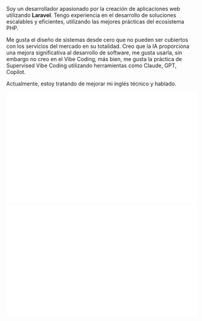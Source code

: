 Soy un desarrollador apasionado por la creación de aplicaciones web utilizando **Laravel**. Tengo experiencia en el desarrollo de soluciones escalables y eficientes, utilizando las mejores prácticas del ecosistema PHP.

Me gusta el diseño de sistemas desde cero que no pueden ser cubiertos con los servicios del mercado en su totalidad. Creo que la IA proporciona una mejora significativa al desarrollo de software, me gusta usarla, sin embargo no creo en el Vibe Coding, más bien, me gusta la práctica de Supervised Vibe Coding utilizando herramientas como Claude, GPT, Copilot.

Actualmente, estoy tratando de mejorar mi inglés técnico y hablado.

![](https://raw.githubusercontent.com/david-valdivia/github-stats/master/generated/overview.svg)
![](https://raw.githubusercontent.com/david-valdivia/github-stats/master/generated/languages.svg)
